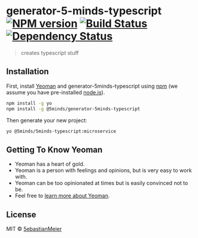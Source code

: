 # generator-5-minds-typescript [![NPM version][npm-image]][npm-url] [![Build Status][travis-image]][travis-url] [![Dependency Status][daviddm-image]][daviddm-url]
> creates typescript stuff

## Installation

First, install [Yeoman](http://yeoman.io) and generator-5minds-typescript using [npm](https://www.npmjs.com/) (we assume you have pre-installed [node.js](https://nodejs.org/)).

```bash
npm install -g yo
npm install -g @5minds/generator-5minds-typescript
```

Then generate your new project:

```bash
yo @5minds/5minds-typescript:microservice
```

## Getting To Know Yeoman

 * Yeoman has a heart of gold.
 * Yeoman is a person with feelings and opinions, but is very easy to work with.
 * Yeoman can be too opinionated at times but is easily convinced not to be.
 * Feel free to [learn more about Yeoman](http://yeoman.io/).

## License

MIT © [5ebastianMeier]()


[npm-image]: https://badge.fury.io/js/generator-5-minds-typescript.svg
[npm-url]: https://npmjs.org/package/generator-5-minds-typescript
[travis-image]: https://travis-ci.org/5ebastianMeier/generator-5-minds-typescript.svg?branch=master
[travis-url]: https://travis-ci.org/5ebastianMeier/generator-5-minds-typescript
[daviddm-image]: https://david-dm.org/5ebastianMeier/generator-5-minds-typescript.svg?theme=shields.io
[daviddm-url]: https://david-dm.org/5ebastianMeier/generator-5-minds-typescript
